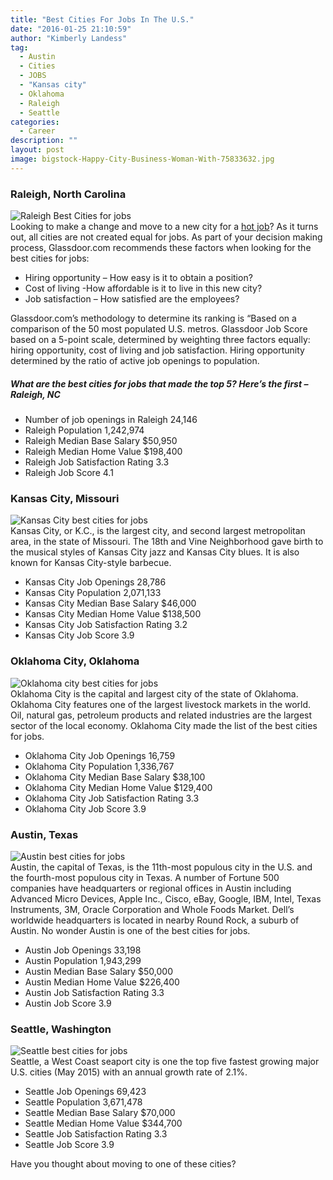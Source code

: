 ```yaml
---
title: "Best Cities For Jobs In The U.S."
date: "2016-01-25 21:10:59"
author: "Kimberly Landess"
tag:
  - Austin
  - Cities
  - JOBS
  - "Kansas city"
  - Oklahoma
  - Raleigh
  - Seattle
categories:
  - Career
description: ""
layout: post
image: bigstock-Happy-City-Business-Woman-With-75833632.jpg
---
```


### Raleigh, North Carolina

![Raleigh Best Cities for jobs](http://moderntips.com/wp-content/uploads/2016/01/bigstock-Raleigh-North-Carolina-USA-d-88437977-1024x684.jpg)  
Looking to make a change and move to a new city for a [hot job](http://moderntips.com/top-10-hot-jobs-for-2016)? As it turns out, all cities are not created equal for jobs. As part of your decision making process, Glassdoor.com recommends these factors when looking for the best cities for jobs:

- Hiring opportunity – How easy is it to obtain a position?
- Cost of living -How affordable is it to live in this new city?
- Job satisfaction – How satisfied are the employees?

Glassdoor.com’s methodology to determine its ranking is “Based on a comparison of the 50 most populated U.S. metros. Glassdoor Job Score based on a 5-point scale, determined by weighting three factors equally: hiring opportunity, cost of living and job satisfaction. Hiring opportunity determined by the ratio of active job openings to population.

##### What are the best cities for jobs that made the top 5? Here’s the first – Raleigh, NC

- Number of job openings in Raleigh 24,146
- Raleigh Population 1,242,974
- Raleigh Median Base Salary $50,950
- Raleigh Median Home Value $198,400
- Raleigh Job Satisfaction Rating 3.3
- Raleigh Job Score 4.1

### Kansas City, Missouri

![Kansas City best cities for jobs](http://moderntips.com/wp-content/uploads/2016/01/bigstock-Kansas-City-Skyline-6101967.jpg)  
Kansas City, or K.C., is the largest city, and second largest metropolitan area, in the state of Missouri. The 18th and Vine Neighborhood gave birth to the musical styles of Kansas City jazz and Kansas City blues. It is also known for Kansas City-style barbecue.

- Kansas City Job Openings 28,786
- Kansas City Population 2,071,133
- Kansas City Median Base Salary $46,000
- Kansas City Median Home Value $138,500
- Kansas City Job Satisfaction Rating 3.2
- Kansas City Job Score 3.9

### Oklahoma City, Oklahoma

![Oklahoma city best cities for jobs](http://moderntips.com/wp-content/uploads/2016/01/bigstock-Downtown-Oklahoma-City-29355374.jpg)  
Oklahoma City is the capital and largest city of the state of Oklahoma. Oklahoma City features one of the largest livestock markets in the world. Oil, natural gas, petroleum products and related industries are the largest sector of the local economy. Oklahoma City made the list of the best cities for jobs.

- Oklahoma City Job Openings 16,759
- Oklahoma City Population 1,336,767
- Oklahoma City Median Base Salary $38,100
- Oklahoma City Median Home Value $129,400
- Oklahoma City Job Satisfaction Rating 3.3
- Oklahoma City Job Score 3.9

### Austin, Texas

![Austin best cities for jobs](http://moderntips.com/wp-content/uploads/2016/01/bigstock-a-nice-clear-day-by-the-lake-austin-18985760.jpg)  
Austin, the capital of Texas, is the 11th-most populous city in the U.S. and the fourth-most populous city in Texas. A number of Fortune 500 companies have headquarters or regional offices in Austin including Advanced Micro Devices, Apple Inc., Cisco, eBay, Google, IBM, Intel, Texas Instruments, 3M, Oracle Corporation and Whole Foods Market. Dell’s worldwide headquarters is located in nearby Round Rock, a suburb of Austin. No wonder Austin is one of the best cities for jobs.

- Austin Job Openings 33,198
- Austin Population 1,943,299
- Austin Median Base Salary $50,000
- Austin Median Home Value $226,400
- Austin Job Satisfaction Rating 3.3
- Austin Job Score 3.9

### Seattle, Washington

![Seattle best cities for jobs](http://moderntips.com/wp-content/uploads/2016/01/bigstock-Seattle-Skyline-At-Twilight-94986902-1024x516.jpg)  
Seattle, a West Coast seaport city is one the top five fastest growing major U.S. cities (May 2015) with an annual growth rate of 2.1%.

- Seattle Job Openings 69,423
- Seattle Population 3,671,478
- Seattle Median Base Salary $70,000
- Seattle Median Home Value $344,700
- Seattle Job Satisfaction Rating 3.3
- Seattle Job Score 3.9

Have you thought about moving to one of these cities?
